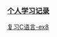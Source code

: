 ### [个人学习记录](https://docs.qq.com/sheet/DSW1YcE1aaHhGaUVZ?tab=BB08J2)

[复习C语言-ex8](./预学习/复习C语言/ex0-18/README.md)